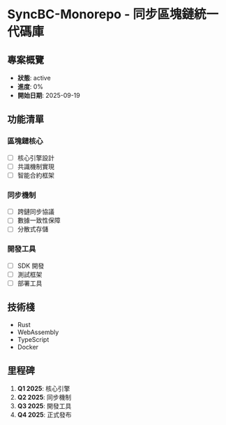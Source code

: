 # SyncBC-Monorepo - 同步區塊鏈統一代碼庫

## 專案概覽
- **狀態**: active
- **進度**: 0%
- **開始日期**: 2025-09-19

## 功能清單

### 區塊鏈核心
- [ ] 核心引擎設計
- [ ] 共識機制實現
- [ ] 智能合約框架

### 同步機制
- [ ] 跨鏈同步協議
- [ ] 數據一致性保障
- [ ] 分散式存儲

### 開發工具
- [ ] SDK 開發
- [ ] 測試框架
- [ ] 部署工具

## 技術棧
- Rust
- WebAssembly
- TypeScript
- Docker

## 里程碑
1. **Q1 2025**: 核心引擎
2. **Q2 2025**: 同步機制
3. **Q3 2025**: 開發工具
4. **Q4 2025**: 正式發布